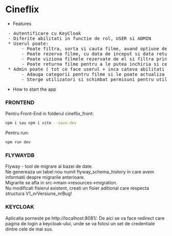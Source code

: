 # Cineflix

* Features
<pre>
 - Autentificare cu KeyCloak
 - Diferite abilitati in functie de rol, USER si ADMIN
 * Userul poate:
      - Poate filtra, sorta si cauta filme, avand optiune de paginare
      - Poate rezerva filme, cu data de inceput si data returnare
      - Poate viziona filmele rezervate de el si filtra prin ele
      - Poate returna filme pentru a le putea inchiria si ceilalti
 * Admin poate ( tot ce face userul + inca cateva abilitati ): 
      - Adauga categorii pentru filme si le poate actualiza si sterge
      - Sterge utilizatori si schimbat permisuni pentru utilizatori
</pre>

* How to start the app
  
### FRONTEND
Pentru Front-End in folderul cineflix_front:
```bash
npm i sau npm i vite --save-dev
```
Pentru run: 
```bash
npm run dev
```

### FLYWAYDB
Flyway - tool de migrare al bazei de date.  
Ne genereaza un tabel nou numit flyway_schema_history in care avem informatii despre migrarile anterioare.  
Migrarile se afla in src->main->resources->migration.  
Nu modificati fisierul existent, creati un fisier aditional care respecta structura V1_nrVersiune_nrBug!  

### KEYCLOAK
Aplicatia porneste pe http://localhost:8081/. De aici se va face redirect care pagina de login a keycloak-ului, unde
se va folosi un set de credentiale dintre cele de mai sus.
